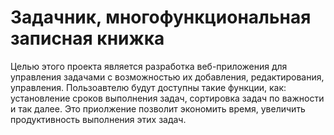 # Задачник, многофункциональная записная книжка
Целью этого проекта является разработка веб-приложения для управления задачами с возможностью  их добавления, редактирования, управления. Пользоавтелю будут доступны такие функции, как: установление сроков выполнения задач, сортировка задач по важности и так далее. Это приолжение позволит экономить время, увеличить продуктивность выполнения этих задач. 
